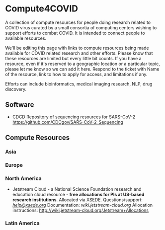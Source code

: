 # Compute4COVID
A collection of compute resources for people doing research related to COVID virus curated by a small consortia of computing centers wishing to support efforts to combat COVID. It is intended to connect people to available resources.

We'll be editing this page with links to compute resources being made available for COVID related research and other efforts.
Please know that these resources are limited but every little bit counts. If you have a resource, even if it's reserved to a geographic location or a particular topic, please let me know so we can add it here. Respond to the ticket with Name of the resource, link to how to apply for access, and limitations if any.

Efforts can include bioinformatics, medical imaging research, NLP, drug discovery.

## Software
* CDCD Repository of sequencing resources for SARS-CoV-2 https://github.com/CDCgov/SARS-CoV-2_Sequencing

## Compute Resources
### Asia

### Europe

### North America
* Jetstream Cloud - a National Science Foundation research and education cloud resource - **free allocations for PIs at US-based research institutions**. Allocated via XSEDE.
Questions/support: *help@xsede.org*
Documentation: *wiki.jetstream-cloud.org*
Allocation instructions: http://wiki.jetstream-cloud.org/Jetstream+Allocations

### Latin America

